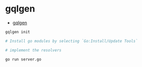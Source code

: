 # gqlgen

- [gqlgen](https://gqlgen.com/getting-started/)

```bash
gqlgen init

# Install go modules by selecting `Go:Install/Update Tools`

# implement the resolvers

go run server.go
```
